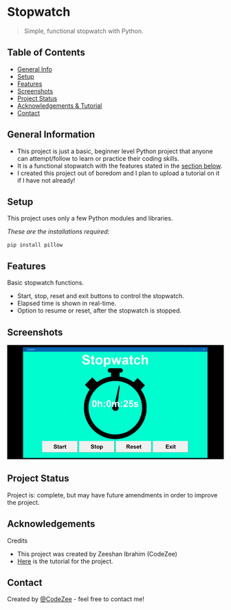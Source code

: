 # Stopwatch
> Simple, functional stopwatch with Python.

## Table of Contents
* [General Info](#general-information)
* [Setup](#setup)
* [Features](#features)
* [Screenshots](#screenshots)
* [Project Status](#project-status)
* [Acknowledgements & Tutorial](#acknowledgements)
* [Contact](#contact)


## General Information
- This project is just a basic, beginner level Python project that anyone can attempt/follow to learn or practice their coding skills.
- It is a functional stopwatch with the features stated in the [section below](#features).
- I created this project out of boredom and I plan to upload a tutorial on it if I have not already!

## Setup
This project uses only a few Python modules and libraries.

*These are the installations required:*

    pip install pillow

## Features
Basic stopwatch functions.
- Start, stop, reset and exit buttons to control the stopwatch.
- Elapsed time is shown in real-time.
- Option to resume or reset, after the stopwatch is stopped.


## Screenshots
![Example screenshot](./img/Screenshot.png)



## Project Status
Project is: complete, but may have future amendments in order to improve the project.


## Acknowledgements
Credits
- This project was created by Zeeshan Ibrahim (CodeZee)
- [Here](https://www.example.com) is the tutorial for the project.


## Contact
Created by [@CodeZee](https://www.example.com) - feel free to contact me!
